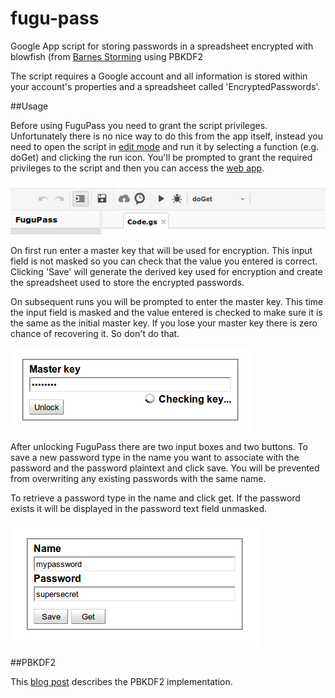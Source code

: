 fugu-pass
=========

Google App script for storing passwords in a spreadsheet encrypted with blowfish (from [Barnes Storming](http://barnes-storming.blogspot.co.nz/2011/08/encrypting-data-in-google-documents.html) using PBKDF2

The script requires a Google account and all information is stored within your account's properties and a spreadsheet called 'EncryptedPasswords'.

##Usage

Before using FuguPass you need to grant the script privileges. Unfortunately there is no nice way to do this from the app itself, instead you need to open the script in [edit mode](https://script.google.com/d/1l23aUzJBCfy5QZAxtZGiXyy3XOv0JtDoSrjFhzlEh7R4qaz-XoDuLoKk/edit) and run it by selecting a function (e.g. doGet) and clicking the run icon. You'll be prompted to grant the required privileges to the script and then you can access the [web app](https://script.google.com/macros/s/AKfycbwNHyA_BuHR9JcOUCAz8hgnFZ75x57r5zp9Bo_mVS2Rf6uAIOaO/exec).

![picture](/images/editmode.png)

On first run enter a master key that will be used for encryption. This input field is not masked so you can check that the value you entered is correct. Clicking 'Save' will generate the derived key used for encryption and create the spreadsheet used to store the encrypted passwords.

On subsequent runs you will be prompted to enter the master key. This time the input field is masked and the value entered is checked to make sure it is the same as the initial master key. If you lose your master key there is zero chance of recovering it. So don't do that.

![picture](/images/unlocking.png)

After unlocking FuguPass there are two input boxes and two buttons. To save a new password type in the name you want to associate with the password and the password plaintext and click save. You will be prevented from overwriting any existing passwords with the same name.

To retrieve a password type in the name and click get. If the password exists it will be displayed in the password text field unmasked.

![picture](/images/password.png)

##PBKDF2

This [blog post](http://jessek-dev.blogspot.co.nz/2013/02/fugupass-encryption-scheme.html) describes the PBKDF2 implementation.